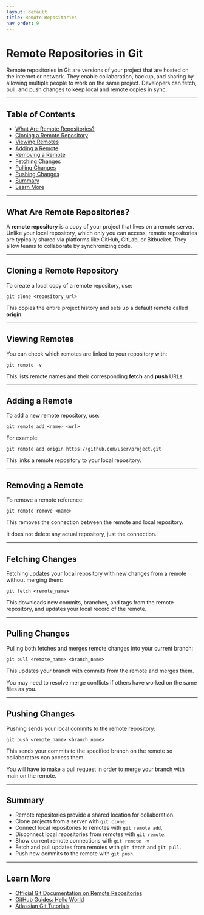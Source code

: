 ```yaml
---
layout: default
title: Remote Repositories
nav_order: 9
---
```


# Remote Repositories in Git

Remote repositories in Git are versions of your project that are hosted
on the internet or network. They enable collaboration, backup, and
sharing by allowing multiple people to work on the same project.
Developers can fetch, pull, and push changes to keep local and remote
copies in sync.

------------------------------------------------------------------------

## Table of Contents

- [What Are Remote Repositories?](#what-are-remote-repositories)
- [Cloning a Remote Repository](#cloning-a-remote-repository)
- [Viewing Remotes](#viewing-remotes)
- [Adding a Remote](#adding-a-remote)
- [Removing a Remote](#removing-a-remote)
- [Fetching Changes](#fetching-changes)
- [Pulling Changes](#pulling-changes)
- [Pushing Changes](#pushing-changes)
- [Summary](#summary)
- [Learn More](#learn-more)

------------------------------------------------------------------------

## What Are Remote Repositories?

A **remote repository** is a copy of your project that lives on a remote
server. Unlike your local repository, which only you can access, remote
repositories are typically shared via platforms like GitHub, GitLab, or
Bitbucket. They allow teams to collaborate by synchronizing code.

------------------------------------------------------------------------

## Cloning a Remote Repository

To create a local copy of a remote repository, use:

    git clone <repository_url>

This copies the entire project history and sets up a default remote
called **origin**.

------------------------------------------------------------------------

## Viewing Remotes

You can check which remotes are linked to your repository with:

    git remote -v

This lists remote names and their corresponding **fetch** and **push** URLs.

------------------------------------------------------------------------

## Adding a Remote

To add a new remote repository, use:

    git remote add <name> <url>

For example:

    git remote add origin https://github.com/user/project.git

This links a remote repository to your local repository.

------------------------------------------------------------------------

## Removing a Remote

To remove a remote reference:

    git remote remove <name>

This removes the connection between the remote and local repository.

It does not delete any actual repository, just the connection.

------------------------------------------------------------------------

## Fetching Changes

Fetching updates your local repository with new changes from a remote
without merging them:

    git fetch <remote_name>

This downloads new commits, branches, and tags from the remote repository, and updates your local record of the remote.

------------------------------------------------------------------------

## Pulling Changes

Pulling both fetches and merges remote changes into your current branch:

    git pull <remote_name> <branch_name>

This updates your branch with commits from the remote and merges them.

You may need to resolve merge conflicts if others have worked on the same files as you.

------------------------------------------------------------------------

## Pushing Changes

Pushing sends your local commits to the remote repository:

    git push <remote_name> <branch_name>

This sends your commits to the specified branch on the remote so collaborators can access them.

You will have to make a pull request in order to merge your branch with main on the remote.

------------------------------------------------------------------------

## Summary

- Remote repositories provide a shared location for collaboration.
- Clone projects from a server with `git clone`.
- Connect local repositories to remotes with `git remote add`.
- Disconnect local repositories from remotes with `git remote`.
- Show current remote connections with `git remote -v`
- Fetch and pull updates from remotes with `git fetch` and `git pull`.
- Push new commits to the remote with `git push`.

------------------------------------------------------------------------

## Learn More

-   [Official Git Documentation on Remote Repositories](https://git-scm.com/book/en/v2/Git-Basics-Working-with-Remotes)
-   [GitHub Guides: Hello World](https://guides.github.com/activities/hello-world/)
-   [Atlassian Git Tutorials](https://www.atlassian.com/git/tutorials/setting-up-a-repository)
